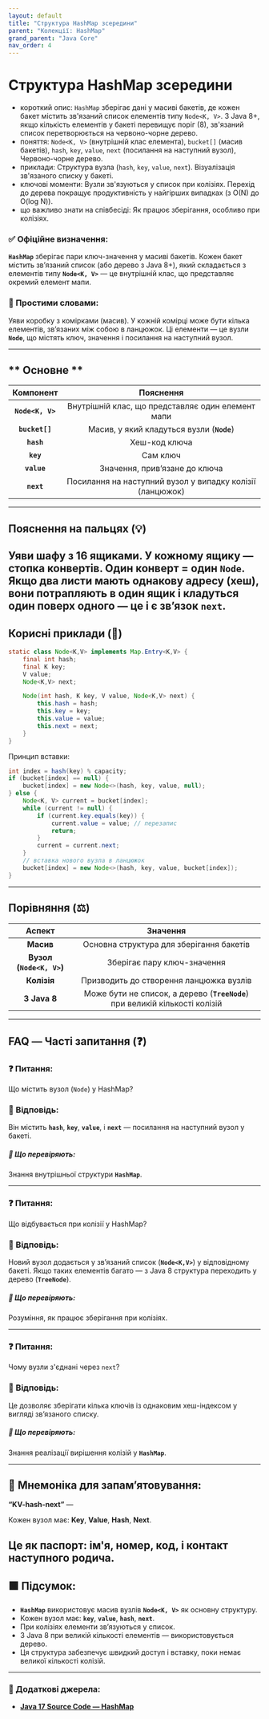 ```yaml
---
layout: default
title: "Структура HashMap зсередини"
parent: "Колекції: HashMap"
grand_parent: "Java Core"
nav_order: 4
---
```


# Структура HashMap зсередини

*   короткий опис: `HashMap` зберігає дані у масиві бакетів, де кожен бакет містить зв'язаний список елементів типу `Node<K, V>`. З Java 8+, якщо кількість елементів у бакеті перевищує поріг (8), зв'язаний список перетворюється на червоно-чорне дерево.
*   поняття: `Node<K, V>` (внутрішній клас елемента), `bucket[]` (масив бакетів), `hash`, `key`, `value`, `next` (посилання на наступний вузол), Червоно-чорне дерево.
*   приклади: Структура вузла (`hash`, `key`, `value`, `next`). Візуалізація зв'язаного списку у бакеті.
*   ключові моменти: Вузли зв'язуються у список при колізіях. Перехід до дерева покращує продуктивність у найгірших випадках (з O(N) до O(log N)).
*   що важливо знати на співбесіді: Як працює зберігання, особливо при колізіях.
### **✅ Офіційне визначення:**

**`HashMap`** зберігає пари ключ-значення у масиві бакетів. Кожен бакет містить зв’язаний список (або дерево з Java 8+), який складається з елементів типу **`Node<K, V>`** — це внутрішній клас, що представляє окремий елемент мапи.

### **🧠 Простими словами:**

Уяви коробку з комірками (масив). У кожній комірці може бути кілька елементів, зв’язаних між собою в ланцюжок. Ці елементи — це вузли **`Node`**, що містять ключ, значення і посилання на наступний вузол.

---

## ** Основне **


| Компонент | Пояснення |
| :---: | :---: |
| **`Node<K, V>`** | Внутрішній клас, що представляє один елемент мапи |
| **`bucket[]`** | Масив, у який кладуться вузли (**`Node`**) |
| **`hash`** | Хеш-код ключа |
| **`key`** | Сам ключ |
| **`value`** | Значення, прив’язане до ключа |
| **`next`** | Посилання на наступний вузол у випадку колізії (ланцюжок) |

---

## **Пояснення на пальцях (💡)**

Уяви шафу з 16 ящиками. У кожному ящику — стопка конвертів. Один конверт \= один **`Node`**. Якщо два листи мають однакову адресу (хеш), вони потрапляють в один ящик і кладуться один поверх одного — це і є зв’язок **`next`**.
---

## **Корисні приклади (🧪)**

```java
static class Node<K,V> implements Map.Entry<K,V> {
    final int hash;
    final K key;
    V value;
    Node<K,V> next;

    Node(int hash, K key, V value, Node<K,V> next) {
        this.hash = hash;
        this.key = key;
        this.value = value;
        this.next = next;
    }
}
```
Принцип вставки:

```java
int index = hash(key) % capacity;
if (bucket[index] == null) {
    bucket[index] = new Node<>(hash, key, value, null);
} else {
    Node<K, V> current = bucket[index];
    while (current != null) {
        if (current.key.equals(key)) {
            current.value = value; // перезапис
            return;
        }
        current = current.next;
    }
    // вставка нового вузла в ланцюжок
    bucket[index] = new Node<>(hash, key, value, bucket[index]);
}
```
---

## **Порівняння (⚖️)**

| Аспект | Значення |
| :---: | :---: |
| **Масив** | Основна структура для зберігання бакетів |
| **Вузол (`Node<K, V>`)** | Зберігає пару ключ-значення |
| **Колізія** | Призводить до створення ланцюжка вузлів |
| **З Java 8** | Може бути не список, а дерево (**`TreeNode`**) при великій кількості колізій |

---

## **FAQ — Часті запитання (❓)**

### **❓ Питання:**

 Що містить вузол (`Node`) у HashMap?

### **💬 Відповідь:**





Він містить **`hash`**, **`key`**, **`value`**, і **`next`** — посилання на наступний вузол у бакеті.

##### **📌 Що перевіряють:**

Знання внутрішньої структури **`HashMap`**.

---

### **❓ Питання:**

 Що відбувається при колізії у HashMap?

### **💬 Відповідь:**





Новий вузол додається у зв’язаний список (**`Node<K,V>`**) у відповідному бакеті. Якщо таких елементів багато — з Java 8 структура переходить у дерево (**`TreeNode`**).

##### **📌 Що перевіряють:**

Розуміння, як працює зберігання при колізіях.

---

### **❓ Питання:**

 Чому вузли з'єднані через `next`?

### **💬 Відповідь:**





Це дозволяє зберігати кілька ключів із однаковим хеш-індексом у вигляді зв’язаного списку.

##### **📌 Що перевіряють:**

Знання реалізації вирішення колізій у **`HashMap`**.

---

## **🧠 Мнемоніка для запам’ятовування:**

**“KV-hash-next”** —

Кожен вузол має: **Key**, **Value**, **Hash**, **Next**.

Це як паспорт: ім'я, номер, код, і контакт наступного родича.
---

## **🟩 Підсумок:**

* **`HashMap`** використовує масив вузлів **`Node<K, V>`** як основну структуру.
* Кожен вузол має: **`key`**, **`value`**, **`hash`**, **`next`**.
* При колізіях елементи зв’язуються у список.
* З Java 8 при великій кількості елементів — використовується дерево.
* Ця структура забезпечує швидкий доступ і вставку, поки немає великої кількості колізій.

---

### **🔗 Додаткові джерела:**

* [**Java 17 Source Code — HashMap**](https://github.com/openjdk/jdk/blob/master/src/java.base/share/classes/java/util/HashMap.java)